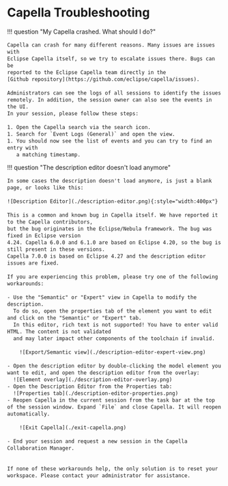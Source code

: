 <!--
 ~ SPDX-FileCopyrightText: Copyright DB InfraGO AG and contributors
 ~ SPDX-License-Identifier: Apache-2.0
 -->

# Capella Troubleshooting

!!! question "My Capella crashed. What should I do?"

    Capella can crash for many different reasons. Many issues are issues with
    Eclipse Capella itself, so we try to escalate issues there. Bugs can be
    reported to the Eclipse Capella team directly in the
    [Github repository](https://github.com/eclipse/capella/issues).

    Administrators can see the logs of all sessions to identify the issues
    remotely. In addition, the session owner can also see the events in the UI.
    In your session, please follow these steps:

    1. Open the Capella search via the search icon.
    1. Search for `Event Logs (General)` and open the view.
    1. You should now see the list of events and you can try to find an entry with
       a matching timestamp.

!!! question "The description editor doesn't load anymore"

    In some cases the description doesn't load anymore, is just a blank page, or looks like this:

    ![Description Editor](./description-editor.png){:style="width:400px"}

    This is a common and known bug in Capella itself. We have reported it to the Capella contributors,
    but the bug originates in the Eclipse/Nebula framework. The bug was fixed in Eclipse version
    4.24. Capella 6.0.0 and 6.1.0 are based on Eclipse 4.20, so the bug is still present in these versions.
    Capella 7.0.0 is based on Eclipse 4.27 and the description editor issues are fixed.

    If you are experiencing this problem, please try one of the following workarounds:

    - Use the "Semantic" or "Expert" view in Capella to modify the description.
      To do so, open the properties tab of the element you want to edit and click on the "Semantic" or "Expert" tab.
      In this editor, rich text is not supported! You have to enter valid HTML. The content is not validated
      and may later impact other components of the toolchain if invalid.

        ![Export/Semantic view](./description-editor-expert-view.png)

    - Open the description editor by double-clicking the model element you want to edit, and open the description editor from the overlay:
      ![Element overlay](./description-editor-overlay.png)
    - Open the Description Editor from the Properties tab:
      ![Properties tab](./description-editor-properties.png)
    - Reopen Capella in the current session from the task bar at the top of the session window. Expand `File` and close Capella. It will reopen automatically.

        ![Exit Capella](./exit-capella.png)

    - End your session and request a new session in the Capella Collaboration Manager.


    If none of these workarounds help, the only solution is to reset your workspace. Please contact your administrator for assistance.
